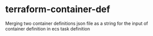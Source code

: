# terraform-container-def
Merging two container definitions json file as a string for the input of container definition in ecs task definition
